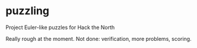 # puzzling
Project Euler-like puzzles for Hack the North

Really rough at the moment. Not done: verification, more problems, scoring.
